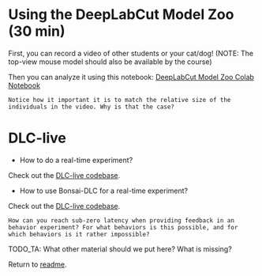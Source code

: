 # Using the DeepLabCut Model Zoo (30 min)

First, you can record a video of other students or your cat/dog!
(NOTE: The top-view mouse model should also be available by the course)

Then you can analyze it using this notebook:
<a href="https://github.com/DeepLabCut/DeepLabCut/blob/master/examples/COLAB/COLAB_DLC_ModelZoo.ipynb" target="_blank">DeepLabCut Model Zoo Colab Notebook</a>

```{note}
Notice how it important it is to match the relative size of the individuals in the video. Why is that the case?
```

# DLC-live

- How to do a real-time experiment?

Check out the [DLC-live codebase](https://github.com/DeepLabCut/DeepLabCut-live).

- How to use Bonsai-DLC for a real-time experiment?

Check out the [DLC-live codebase](https://github.com/DeepLabCut/DeepLabCut-live).

```{note}
How can you reach sub-zero latency when providing feedback in an behavior experiment? For what behaviors is this possible, and for which behaviors is it rather impossible?
```

TODO_TA: What other material should we put here? What is missing?

Return to [readme](../README.md).
